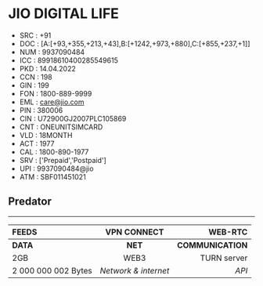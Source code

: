 # JIO DIGITAL LIFE
 - SRC  : +91
 - DOC  : [A:[+93,+355,+213,+43],B:[+1242,+973,+880],C:[+855,+237,+1]]
 - NUM  : 9937090484
 - ICC  : 89918610400285549615
 - PKD  : 14.04.2022
 - CCN  : 198
 - GIN  : 199  
 - FON  : 1800-889-9999
 - EML  : care@jio.com
 - PIN  : 380006
 - CIN  : U72900GJ2007PLC105869
 - CNT  : ONEUNITSIMCARD
 - VLD  : 18MONTH
 - ACT  : 1977
 - CAL  : 1800-890-1977
 - SRV  : ['Prepaid','Postpaid']
 - UPI  : 9937090484@jio
 - ATM  : SBF011451021


## Predator

--------------------------------------------------------
| FEEDS |  VPN CONNECT     | WEB-RTC  |
|:-----|:--------:|------:|
| **DATA**   | **NET** | **COMMUNICATION** |
| 2GB   |  WEB3  |   TURN server |
| 2 000 000 002 Bytes   | _Network & internet_ | _API_ |